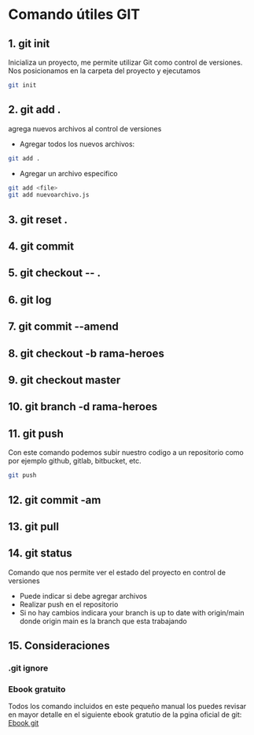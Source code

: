 # Comando útiles GIT

## 1. git init

Inicializa un proyecto, me permite utilizar Git como control de versiones.
Nos posicionamos en la carpeta del proyecto y ejecutamos
```bash
git init
```
## 2. git add .

agrega nuevos archivos al control de versiones

* Agregar todos los nuevos archivos: 
```bash
git add .
```
* Agregar un archivo especifico
```bash
git add <file>
git add nuevoarchivo.js
```
## 3. git reset .
## 4. git commit
## 5. git checkout -- .
## 6. git log
## 7. git commit --amend
## 8. git checkout -b rama-heroes
## 9. git checkout master
## 10. git branch -d rama-heroes
## 11. git push
Con este comando podemos subir nuestro codigo a un repositorio como por ejemplo github, gitlab, bitbucket, etc.
```bash
git push
```

## 12. git commit -am
## 13. git pull
## 14. git status

Comando que nos permite ver el estado del proyecto en control de versiones
* Puede indicar si debe agregar archivos
* Realizar push en el repositorio 
* Si no hay cambios indicara your branch is up to date with origin/main donde origin main es la branch que esta trabajando 

## 15. Consideraciones
### .git ignore
### Ebook gratuito
Todos los comando incluidos en este pequeño manual los puedes revisar en mayor detalle en el siguiente ebook gratutio de la pgina oficial de git:
[Ebook git](https://git-scm.com/book/es/v2)

